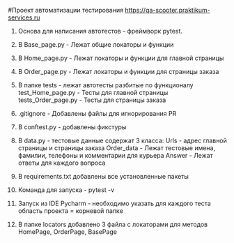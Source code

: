 #Проект автоматизации тестирования https://qa-scooter.praktikum-services.ru
1. Основа для написания автотестов - фреймворк pytest. 
2. В Base_page.py - Лежат общие локаторы и функции
3. В Home_page.py - Лежат локаторы и функции для главной страницы
4. В Order_page.py - Лежат локаторы и функции для страницы заказа

5. В папке tests - лежат автотесты разбитые по функционалу 
	test_Home_page.py - Тесты для главной страницы
	tests_Order_page.py - Тесты для страницы заказа
6.	.gitignore - Добавлены файлы для игнорирования PR	
7. В conftest.py - добавлены фикстуры 
8. В data.py - тестовые данные содержат 3 класса:
	Urls - адрес главной страницы и страницы заказа
	Order_data - Лежат тестовые имена, фамилии, телефоны и комментарии для курьера
	Answer - Лежат ответы для каждого вопроса
9. В requirements.txt добавлены все установленные пакеты
10. Команда для запуска - pytest -v 
11. Запуск из IDE Pycharm - необходимо указать для каждого теста область проекта = корневой папке
12. В папке locators добавлено 3 файла с локаторами для методов HomePage, OrderPage, BasePage